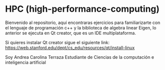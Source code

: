 # HPC (high-performance-computing)

Bienvenido al repositorio, aquí encontraras ejercicios para familiarizarte 
con el lenguaje de programación c++ y la biblioteca de algebra linear
Eigen, lo anterior se ejecuta en Qt creator, que es un IDE multiplataforma.

Si quieres instalar Qt creator sigue el siguiente link:
https://web.stanford.edu/dept/cs_edu/resources/qt/install-linux

Soy Andrea Carolina Terraza
Estudiante de Ciencias de la computación e inteligencia artificial

